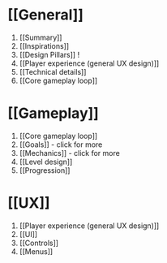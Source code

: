 # [[General]]
1. [[Summary]]
2. [[Inspirations]]
3. [[Design Pillars]] !
4. [[Player experience (general UX design)]]
5. [[Technical details]]
6. [[Core gameplay loop]]
# [[Gameplay]]
1. [[Core gameplay loop]]
2. [[Goals]] - click for more
3. [[Mechanics]] - click for more
4. [[Level design]]
5. [[Progression]]
# [[UX]]
1. [[Player experience (general UX design)]]
2. [[UI]]
3. [[Controls]]
4. [[Menus]]


